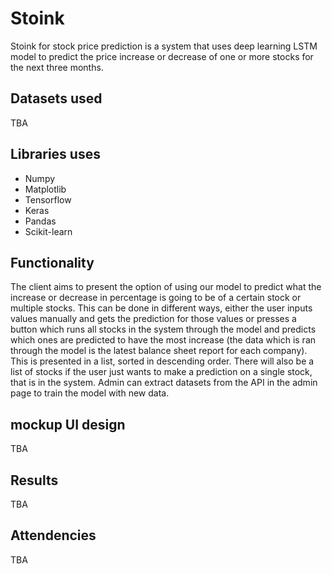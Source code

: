 # Stoink

Stoink for stock price prediction is a system that uses deep learning LSTM model to predict the price increase or decrease of one or more stocks for the next three months.

## Datasets used 
TBA 


## Libraries uses 
 - Numpy 
 - Matplotlib
 - Tensorflow 
 - Keras 
 - Pandas
 - Scikit-learn 

## Functionality 
The client aims to present the option of using our model to predict what the increase or decrease in percentage is going to be of a certain stock or multiple stocks. This can be done in different ways, either the user inputs values manually and gets the prediction for those values or presses a button which runs all stocks in the system through the model and predicts which ones are predicted to have the most increase (the data which is ran through the model is the latest balance sheet report for each company). This is presented in a list, sorted in descending order. There will also be a list of stocks if the user just wants to make a prediction on a single stock, that is in the system. Admin can extract datasets from the API in the admin page to train the model with new data. 


## mockup UI design 
TBA

## Results
TBA

## Attendencies 
TBA

